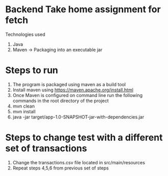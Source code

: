 # Backend Take home assignment for fetch 

Technologies used
1. Java
2. Maven -> Packaging into an executable jar 

# Steps to run
1. The program is packaged using maven as a build tool
2. Install maven using https://maven.apache.org/install.html
3. Once Maven is configured on command line run the following commands in the root directory of the project 
4. mvn clean
5. mvn install 
6. java -jar target/app-1.0-SNAPSHOT-jar-with-dependencies.jar <Points to spend>


# Steps to change test with a different set of transactions
1. Change the transactions.csv file located in src/main/resources
2. Repeat steps 4,5,6 from previous set of steps 


